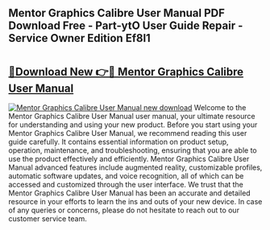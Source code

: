 ## Mentor Graphics Calibre User Manual PDF Download Free - Part-ytO User Guide Repair - Service Owner Edition Ef8l1

# <h2><a href="http://cf24600.oget.top/?id=Mentor+Graphics+Calibre+User+Manual">🔗Download New 👉🔴 Mentor Graphics Calibre User Manual</a></h2>

[![Mentor Graphics Calibre User Manual new download](https://i.imgur.com/5g1atiW.png)](http://cf24600.oget.top/?id=Mentor+Graphics+Calibre+User+Manual)
Welcome to the Mentor Graphics Calibre User Manual user manual, your ultimate resource for understanding and using your new product. Before you start using your Mentor Graphics Calibre User Manual, we recommend reading this user guide carefully. It contains essential information on product setup, operation, maintenance, and troubleshooting, ensuring that you are able to use the product effectively and efficiently. Mentor Graphics Calibre User Manual advanced features include augmented reality, customizable profiles, automatic software updates, and voice recognition, all of which can be accessed and customized through the user interface. We trust that the Mentor Graphics Calibre User Manual has been an accurate and detailed resource in your efforts to learn the ins and outs of your new device. In case of any queries or concerns, please do not hesitate to reach out to our customer service team.
